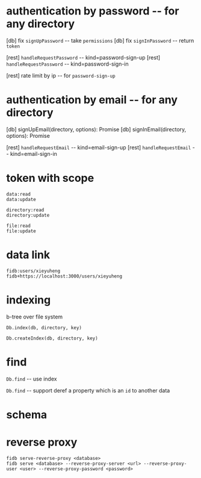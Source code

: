 # authentication by password -- for any directory

[db] fix `signUpPassword` -- take `permissions`
[db] fix `signInPassword` -- return `token`

[rest] `handleRequestPassword` -- kind=password-sign-up
[rest] `handleRequestPassword` -- kind=password-sign-in

[rest] rate limit by ip -- for `password-sign-up`

# authentication by email -- for any directory

[db] signUpEmail(directory, options): Promise<void>
[db] signInEmail(directory, options): Promise<Token>

[rest] `handleRequestEmail` -- kind=email-sign-up
[rest] `handleRequestEmail` -- kind=email-sign-in

# token with scope

```
data:read
data:update

directory:read
directory:update

file:read
file:update
```

# data link

```
fidb:users/xieyuheng
fidb+https://localhost:3000/users/xieyuheng
```

# indexing

b-tree over file system

`Db.index(db, directory, key)`

`Db.createIndex(db, directory, key)`

# find

`Db.find` -- use index

`Db.find` -- support deref a property which is an `id` to another data

# schema

# reverse proxy

```
fidb serve-reverse-proxy <database>
fidb serve <database> --reverse-proxy-server <url> --reverse-proxy-user <user> --reverse-proxy-password <password>
```
